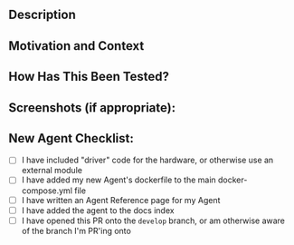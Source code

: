 <!--- Provide a general summary of your changes in the Title above -->

## Description
<!--- Describe your changes in detail -->

## Motivation and Context
<!--- Why is this change required? What problem does it solve? -->
<!--- If it fixes an open issue, please link to the issue here. -->

## How Has This Been Tested?
<!--- Please describe in detail how you tested your changes. -->
<!--- Include details of your testing environment, tests ran to see how -->
<!--- your change affects other areas of the code, etc. -->

## Screenshots (if appropriate):

## New Agent Checklist:
<!--- Go over all the following points, and put an `x` in all the boxes that apply. -->
<!--- If you're unsure about any of these, don't hesitate to ask. We're here to help! -->
- [ ] I have included "driver" code for the hardware, or otherwise use an external module
- [ ] I have added my new Agent's dockerfile to the main docker-compose.yml file
- [ ] I have written an Agent Reference page for my Agent
- [ ] I have added the agent to the docs index
- [ ] I have opened this PR onto the `develop` branch, or am otherwise aware of the branch I'm PR'ing onto

